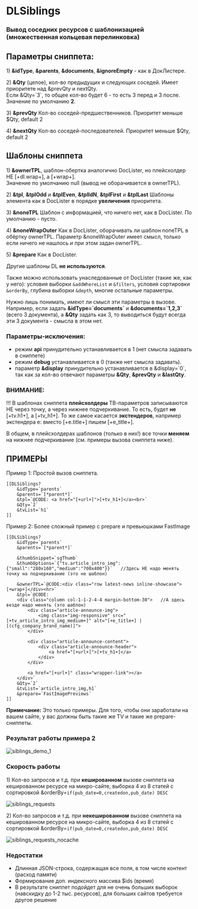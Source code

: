 # DLSiblings

### Вывод соседних ресурсов с шаблонизацией (множественная кольцевая перелинковка)

## Параметры сниппета:
1\) **&idType**, **&parents**, **&documents**, **&ignoreEmpty** - как в ДокЛистере.

2\) **&Qty** (целое), кол-во предыдущих и следующих соседей. Имеет приоритете над &prevQty и nextQty.  
Если &Qty=\`3\`, то общее кол-во будет 6 - то есть 3 перед и 3 после. Значение по умолчанию **2**.

3\) **&prevQty** Кол-во соседей-предшественников. Приоритет меньше $Qty, default 2

4\) **&nextQty** Кол-во соседей-последователей. Приоритет меньше $Qty, default 2

## Шаблоны сниппета

1\) **&ownerTPL**, шаблон-обертка аналогично DocLister, но плейсхолдер НЕ [+dl.wrap+], а [+wrap+].  
Значение по умолчанию null (вывод не оборачивается в ownerTPL).

2\) **&tpl**, **&tplOdd** и **&tplEven**, **&tplIdN**, **&tplFirst** и **&tplLast** Шаблоны элемента как в DocLister в порядке **увеличения** приоритета.

3\) **&noneTPL** Шаблон с информацией, что ничего нет, как в DocLister. По умолчанию - пусто.

4\) **&noneWrapOuter** Как в DocLister, оборачивать ли шаблон noneTPL в обёртку ownerTPL. Параметр &noneWrapOuter имеет смысл, только если ничего не нашлось и при этом задан ownerTPL.

5\) **&prepare** Как в DocLister.

Другие шаблоны DL **не используются**.  

Также можно использовать унаследованные от DocLister (такие же, как у него): условия выборки `&addWhereList` и  `&filters`, условия сортировки `&orderBy`, глубина выборки `&depth`, многие остальные параметры.

Нужно лишь понимать, имеют ли смысл эти параметры в вызове. Например, если задать **&idType=\`documents\`** и **&documents=\`1,2,3\`** (всего 3 документа), а **&Qty** задать как 3, то выводиться будут всегда эти 3 документа - смысла в этом нет.

### Параметры-исключения:
- режим **api** принудительно устанавливается в 1 (нет смысла задавать в сниппете)
- режим **debug** устанавливается в 0 (также нет смысла задавать).
- параметр **&display** принудительно устанавливается в &display=\`0\`, так как за кол-во отвечают параметры **&Qty**, **&prevQty** и **&lastQty**.

### ВНИМАНИЕ:
!!! В шаблонах сниппета **плейсхолдеры** ТВ-параметров записываются НЕ через точку, а через нижнее подчеркивание. То есть, будет **не** [+tv.h1+], а [+tv_h1+]. То же самое касается **экстендеров**, например экстендера e: вместо [+e.title+] пишем [+e_title+].

В общем, в плейсхолдерах шаблонов (только в них!) все точки **меняем** на нижнее подчеркивание (см. примеры вызова сниппета ниже).

## ПРИМЕРЫ

Пример 1: Простой вызов сниппета.

	[[DLSiblings?
		&idType=`parents`
		&parents=`[*parent*]`
		&tpl=`@CODE: <a href="[+url+]">[+tv_h1+]</a><br>`
		&Qty=`2`
		&tvList=`h1`
	]]


Пример 2: Более сложный пример с prepare и превьюшками FastImage

	[[DLSiblings?
		&idType=`parents`
		&parents=`[*parent*]`
		
		&thumbSnippet=`sgThumb`
		&thumbOptions=`{"tv.article_intro_img":{"small":"280x160","medium":"700x400"}}`   //Здесь НЕ надо менять точку на подчеркивание (это не шаблон)
		
		&ownerTPL=`@CODE:<div class="row latest-news inline-showcase">[+wrap+]</div><hr>`										
		&tpl=`@CODE:
		<div class="column col-1-1-2-4-4 margin-bottom-30">   //А здесь везде надо менять (это шаблон)              
			<div class="article-announce-img">
				<img class="img-responsive" src="[+tv_article_intro_img_medium+]" alt="[+e_title+] | [(cfg_company_brand_name)]">				
			</div>

			<div class="article-announce-content">
				<div class="article-announce-header">
					<a href="[+url+]">[+tv_h1+]</a>
				</div>
			</div>

			<a href="[+url+]" class="wrapper-link"></a>
		</div>`
		&Qty=`2`
		&tvList=`article_intro_img,h1`
		&prepare=`FastImagePreviews`
	]]




**Примечание:** Это только примеры. Для того, чтобы они заработали на вашем сайте, у вас должны быть такие же TV и такие же prepare-сниппеты.

### Результат работы примера 2
![siblings_demo_1](https://cloud.githubusercontent.com/assets/6253807/24569757/ea66affa-1691-11e7-8320-aa726ffd3dbc.png)

### Скорость работы
1\) Кол-во запросов и т.д. при **кешированном** вызове сниппета на кешированном ресурсе на микро-сайте, выборка 4 из 8 статей с сортировкой &orderBy=`if(pub_date=0,createdon,pub_date) DESC`

![siblings_requests](https://cloud.githubusercontent.com/assets/6253807/24569985/4e7dedd6-1693-11e7-955c-95574150e8de.png)

2\) Кол-во запросов и т.д. при **некешированном** вызове сниппета на кешированном ресурсе на микро-сайте, выборка 4 из 8 статей с сортировкой &orderBy=`if(pub_date=0,createdon,pub_date) DESC`

![siblings_requests_nocache](https://cloud.githubusercontent.com/assets/6253807/24570665/e1272e60-1696-11e7-8b7d-832009a2be07.png)

### Недостатки
- Длинная JSON-строка, содержащая все поля, в том числе контент (расход памяти)
- Формирование доп. индексного массива $ids (время)
- В результате сниппет подойдет для не очень больших выборок (навскидку до 1-2 тыс. ресурсов), для больших сайтов требуется другое решение
